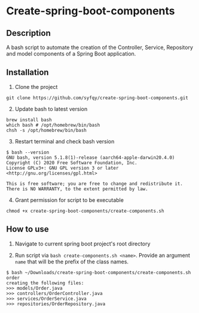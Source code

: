 # Create-spring-boot-components

## Description

A bash script to automate the creation of the Controller, Service, Repository and model components of a Spring Boot application.

## Installation

1. Clone the project

```
git clone https://github.com/syfqy/create-spring-boot-components.git
```

2. Update bash to latest version

```
brew install bash
which bash # /opt/homebrew/bin/bash
chsh -s /opt/homebrew/bin/bash
```

3. Restart terminal and check bash version

```
$ bash --version
GNU bash, version 5.1.8(1)-release (aarch64-apple-darwin20.4.0)
Copyright (C) 2020 Free Software Foundation, Inc.
License GPLv3+: GNU GPL version 3 or later <http://gnu.org/licenses/gpl.html>

This is free software; you are free to change and redistribute it.
There is NO WARRANTY, to the extent permitted by law.
```

4. Grant permission for script to be executable

```
chmod +x create-spring-boot-components/create-components.sh
```

## How to use

1. Navigate to current spring boot project's root directory

2. Run script via `bash create-components.sh <name>`. Provide an argument `name` that will be the prefix of the class names.

```
$ bash ~/Downloads/create-spring-boot-components/create-components.sh order
creating the following files:
>>> models/Order.java
>>> controllers/OrderController.java
>>> services/OrderService.java
>>> repositories/OrderRepository.java
```
